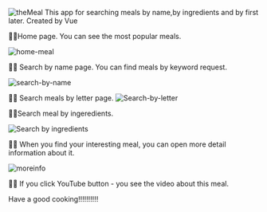 ![theMeal](https://github.com/BondarViktoriia/TheMeal/assets/103380251/7bc57dfb-5b9c-40b9-8596-b5f241976329)
This app for searching meals by name,by ingredients and by first later.
Created by Vue

🐱‍👓Home page. You can see the most popular meals.

![home-meal](https://github.com/BondarViktoriia/TheMeal/assets/103380251/254bd555-a3d3-437f-9bd4-61a162ea945a)

🐱‍👓 Search by name page. You can find meals by keyword request.

![search-by-name](https://github.com/BondarViktoriia/TheMeal/assets/103380251/849c571e-12b5-4d03-a5de-1b16a67042fd)

🐱‍👓 Search meals by letter page.
![Search-by-letter](https://github.com/BondarViktoriia/TheMeal/assets/103380251/c5031d21-aef6-48c9-864b-3e092aea4816)

🐱‍👓Search meal by ingeredients.

![Search by ingredients](https://github.com/BondarViktoriia/TheMeal/assets/103380251/dcd68619-95c3-4bdc-a75a-97b5e8f1ad2f)

🐱‍👓 When you find your interesting meal, you can open more detail information about it.

![moreinfo](https://github.com/BondarViktoriia/TheMeal/assets/103380251/26823068-7d38-4f18-9da9-2d18d2266a75)

🐱‍👓  If you click YouTube button - you see the video about this meal.

Have a good cooking!!!!!!!!!!
